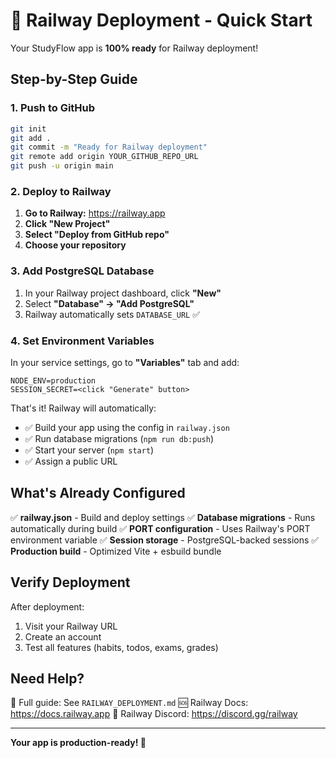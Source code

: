 # 🚂 Railway Deployment - Quick Start

Your StudyFlow app is **100% ready** for Railway deployment!

## Step-by-Step Guide

### 1. Push to GitHub
```bash
git init
git add .
git commit -m "Ready for Railway deployment"
git remote add origin YOUR_GITHUB_REPO_URL
git push -u origin main
```

### 2. Deploy to Railway

1. **Go to Railway:** https://railway.app
2. **Click "New Project"**
3. **Select "Deploy from GitHub repo"**
4. **Choose your repository**

### 3. Add PostgreSQL Database

1. In your Railway project dashboard, click **"New"**
2. Select **"Database" → "Add PostgreSQL"**
3. Railway automatically sets `DATABASE_URL` ✅

### 4. Set Environment Variables

In your service settings, go to **"Variables"** tab and add:

```
NODE_ENV=production
SESSION_SECRET=<click "Generate" button>
```

That's it! Railway will automatically:
- ✅ Build your app using the config in `railway.json`
- ✅ Run database migrations (`npm run db:push`)
- ✅ Start your server (`npm start`)
- ✅ Assign a public URL

## What's Already Configured

✅ **railway.json** - Build and deploy settings
✅ **Database migrations** - Runs automatically during build
✅ **PORT configuration** - Uses Railway's PORT environment variable
✅ **Session storage** - PostgreSQL-backed sessions
✅ **Production build** - Optimized Vite + esbuild bundle

## Verify Deployment

After deployment:
1. Visit your Railway URL
2. Create an account
3. Test all features (habits, todos, exams, grades)

## Need Help?

📖 Full guide: See `RAILWAY_DEPLOYMENT.md`
🆘 Railway Docs: https://docs.railway.app
💬 Railway Discord: https://discord.gg/railway

---

**Your app is production-ready! 🚀**
